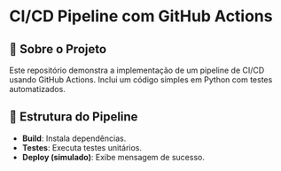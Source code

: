 # CI/CD Pipeline com GitHub Actions

## 📌 Sobre o Projeto

Este repositório demonstra a implementação de um pipeline de CI/CD usando GitHub Actions. Inclui um código simples em Python com testes automatizados.

## 🚀 Estrutura do Pipeline

- **Build**: Instala dependências.
- **Testes**: Executa testes unitários.
- **Deploy (simulado)**: Exibe mensagem de sucesso.
